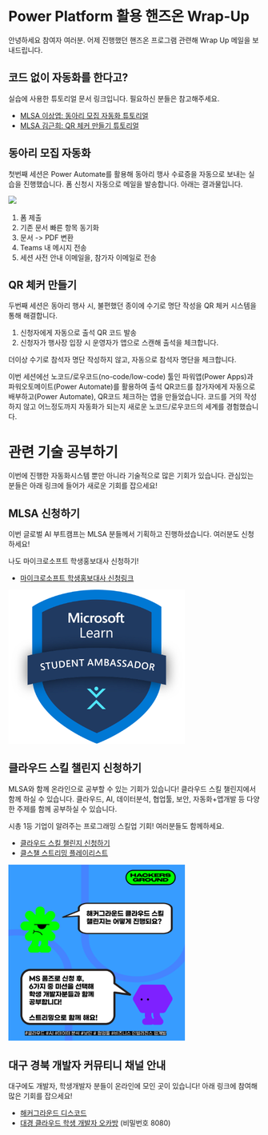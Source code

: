 # Power Platform 활용 핸즈온 Wrap-Up

안녕하세요 참여자 여러분. 어제 진행했던 핸즈온 프로그램 관련해 Wrap Up 메일을 보내드립니다. 

## 코드 없이 자동화를 한다고? 

실습에 사용한 튜토리얼 문서 링크입니다. 필요하신 분들은 참고해주세요.

* [MLSA 이상엽: 동아리 모집 자동화 튜토리얼](https://github.com/SangYoupLee/PowerPlatform.git)
* [MLSA 김근희: QR 체커 만들기 튜토리얼](https://github.com/g1nya2/Power_Platform_Attendance.git)


## 동아리 모집 자동화

첫번째 세션은 Power Automate를 활용해 동아리 행사 수료증을 자동으로 보내는 실습을 진행했습니다. 폼 신청시 자동으로 메일을 발송합니다. 아래는 결과물입니다.

![](https://private-user-images.githubusercontent.com/125184499/313386173-c775becf-b164-4e3f-a196-352f3566fa81.png?jwt=eyJhbGciOiJIUzI1NiIsInR5cCI6IkpXVCJ9.eyJpc3MiOiJnaXRodWIuY29tIiwiYXVkIjoicmF3LmdpdGh1YnVzZXJjb250ZW50LmNvbSIsImtleSI6ImtleTUiLCJleHAiOjE3MTE3OTUzNzUsIm5iZiI6MTcxMTc5NTA3NSwicGF0aCI6Ii8xMjUxODQ0OTkvMzEzMzg2MTczLWM3NzViZWNmLWIxNjQtNGUzZi1hMTk2LTM1MmYzNTY2ZmE4MS5wbmc_WC1BbXotQWxnb3JpdGhtPUFXUzQtSE1BQy1TSEEyNTYmWC1BbXotQ3JlZGVudGlhbD1BS0lBVkNPRFlMU0E1M1BRSzRaQSUyRjIwMjQwMzMwJTJGdXMtZWFzdC0xJTJGczMlMkZhd3M0X3JlcXVlc3QmWC1BbXotRGF0ZT0yMDI0MDMzMFQxMDM3NTVaJlgtQW16LUV4cGlyZXM9MzAwJlgtQW16LVNpZ25hdHVyZT1mY2I1MmFlNWUxNzQyYjc1NWMxNDNkZmI2ZTViMjJiOWFlOWY0MWZlYzQzNGVmYjE4Nzc4OWZiZDRjYjA2M2Q4JlgtQW16LVNpZ25lZEhlYWRlcnM9aG9zdCZhY3Rvcl9pZD0wJmtleV9pZD0wJnJlcG9faWQ9MCJ9.mEOKqnXYltYbiYm5_9Cw0pGHYsJ0qhxndXpzbq6woF0)

1. 폼 제출
2. 기존 문서 빠른 항목 동기화
3. 문서 -> PDF 변환
4. Teams 내 메시지 전송
5. 세션 사전 안내 이메일을, 참가자 이메일로 전송

## QR 체커 만들기

두번째 세션은 동아리 행사 시, 불편했던 종이에 수기로 명단 작성을 QR 체커 시스템을 통해 해결합니다.

1. 신청자에게 자동으로 출석 QR 코드 발송
2. 신청자가 행사장 입장 시 운영자가 앱으로 스캔해 출석을 체크합니다.

더이상 수기로 참석자 명단 작성하지 않고, 자동으로 참석자 명단을 체크합니다.

이번 세션에선 노코드/로우코드(no-code/low-code) 툴인 파워앱(Power Apps)과 파워오토메이트(Power Automate)를 활용하여 출석 QR코드를 참가자에게 자동으로 배부하고(Power Automate), QR코드 체크하는 앱을 만들었습니다. 코드를 거의 작성하지 않고 어느정도까지 자동화가 되는지 새로운 노코드/로우코드의 세계를 경험했습니다.


# 관련 기술 공부하기

이번에 진행한 자동화시스템 뿐만 아니라 기술적으로 많은 기회가 있습니다. 관심있는 분들은 아래 링크에 들어가 새로운 기회를 잡으세요!


## MLSA 신청하기

이번 글로벌 AI 부트캠프는 MLSA 분들께서 기획하고 진행하셨습니다. 여러분도 신청하세요!  

나도 마이크로소프트 학생홍보대사 신청하기!  
* [마이크로소프트 학생홍보대사 신청링크](https://aka.ms/mlsakorea)

<img src="https://github.com/hackersground-kr/GlobalAIBootcamp/blob/main/assets/mlsa.png?raw=true" width=70% height=auto alt="mlsa"/>


## 클라우드 스킬 챌린지 신청하기

MLSA와 함께 온라인으로 공부할 수 있는 기회가 있습니다! 클라우드 스킬 챌린지에서 함께 하실 수 있습니다. 클라우드, AI, 데이터분석, 협업툴, 보안, 자동화+앱개발 등 다양한 주제를 함께 공부하실 수 있습니다.

시총 1등 기업이 알려주는 프로그래밍 스킬업 기회! 여러분들도 함께하세요.  

* [클라우드 스킬 챌린지 신청하기](https://aka.ms/hg/csc/register)
* [클스챌 스트리밍 플레이리스트](https://aka.ms/hg/csc/playlist)

<img src="https://github.com/hackersground-kr/GlobalAIBootcamp/blob/main/assets/cloud_skills_challenge.png?raw=true" width=70% height=auto alt="mlsa"/>


## 대구 경북 개발자 커뮤티니 채널 안내

대구에도 개발자, 학생개발자 분들이 온라인에 모인 곳이 있습니다! 아래 링크에 참여해 많은 기회를 잡으세요!  

* [해커그라운드 디스코드](https://aka.ms/hg/discord)
* [대경 클라우드 학생 개발자 오카방](https://aka.ms/student-developers/daegu) (비밀번호 8080)